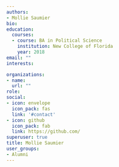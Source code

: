 ```yaml
---
authors:
- Mollie Saumier
bio: 
education:
  courses:
  - course: BA in Political Science
    institution: New College of Florida
    year: 2018
email: ""
interests:

organizations:
- name: 
  url: ""
role: 
social:
- icon: envelope
  icon_pack: fas
  link: '#contact'
- icon: github
  icon_pack: fab
  link: https://github.com/
superuser: true
title: Mollie Saumier
user_groups:
- Alumni
---
```


